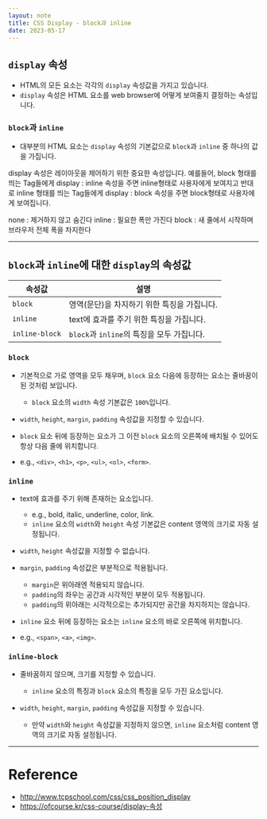 ```yaml
---
layout: note
title: CSS Display - block과 inline
date: 2023-05-17
---
```





## `display` 속성

- HTML의 모든 요소는 각각의 `display` 속성값을 가지고 있습니다.
- `display` 속성은 HTML 요소를 web browser에 어떻게 보여줄지 결정하는 속성입니다.


### `block`과 `inline`

- 대부분의 HTML 요소는 `display` 속성의 기본값으로 `block`과 `inline` 중 하나의 값을 가집니다.



display 속성은 레이아웃을 제어하기 위한 중요한 속성입니다.
예를들어, block 형태를 띄는 Tag들에게 display : inline 속성을 주면 inline형태로 사용자에게 보여지고
반대로 inline 형태를 띄는 Tag들에게 display : block 속성을 주면 block형태로 사용자에게 보여집니다.

none : 제거하지 않고 숨긴다
inline : 필요한 폭만 가진다
block : 새 줄에서 시작하며 브라우저 전체 폭을 차지한다



---




## `block`과 `inline`에 대한 `display`의 속성값

| 속성값 | 설명 |
| - | - |
| `block` | 영역(문단)을 차지하기 위한 특징을 가집니다. |
| `inline` | text에 효과를 주기 위한 특징을 가집니다. |
| `inline-block` | `block`과 `inline`의 특징을 모두 가집니다. |


### `block`

- 기본적으로 가로 영역을 모두 채우며, `block` 요소 다음에 등장하는 요소는 줄바꿈이 된 것처럼 보입니다.
    - `block` 요소의 `width` 속성 기본값은 `100%`입니다.

- `width`, `height`, `margin`, `padding` 속성값을 지정할 수 있습니다.
- `block` 요소 뒤에 등장하는 요소가 그 이전 `block` 요소의 오른쪽에 배치될 수 있어도 항상 다음 줄에 위치합니다.

- e.g., `<div>`, `<h1>`, `<p>`, `<ul>`, `<ol>`, `<form>`.


### `inline`

- text에 효과를 주기 위해 존재하는 요소입니다.
    - e.g., bold, italic, underline, color, link.
    - `inline` 요소의 `width`와 `height` 속성 기본값은 content 영역의 크기로 자동 설정됩니다.

- `width`, `height` 속성값을 지정할 수 없습니다.
- `margin`, `padding` 속성값은 부분적으로 적용됩니다.
    - `margin`은 위아래엔 적용되지 않습니다.
    - `padding`의 좌우는 공간과 시각적인 부분이 모두 적용됩니다.
    - `padding`의 위아래는 시각적으로는 추가되지만 공간을 차지하지는 않습니다.

- `inline` 요소 뒤에 등장하는 요소는 `inline` 요소의 바로 오른쪽에 위치합니다.

- e.g., `<span>`, `<a>`, `<img>`.


### `inline-block`

- 줄바꿈하지 않으며, 크기를 지정할 수 있습니다.
    - `inline` 요소의 특징과 `block` 요소의 특징을 모두 가진 요소입니다.

- `width`, `height`, `margin`, `padding` 속성값을 지정할 수 있습니다.
    - 만약 `width`와 `height` 속성값을 지정하지 않으면, `inline` 요소처럼 content 영역의 크기로 자동 설정됩니다.





---




# Reference

- <http://www.tcpschool.com/css/css_position_display>
- <https://ofcourse.kr/css-course/display-속성>
